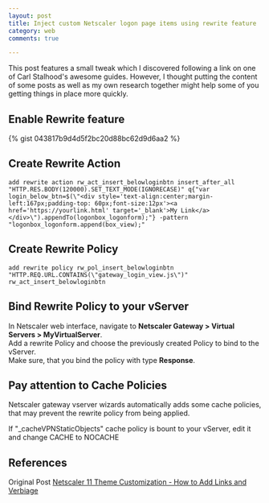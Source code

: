 ```yaml
---
layout: post
title: Inject custom Netscaler logon page items using rewrite feature
category: web
comments: true

---
```


This post features a small tweak which I discovered following a link on one of Carl Stalhood's awesome guides. However, I thought putting the content of some posts as well as my own research together
might help some of you getting things in place more quickly.

## Enable Rewrite feature

{% gist 043817b9d4d5f2bc20d88bc62d9d6aa2 %}

## Create Rewrite Action

```shell
add rewrite action rw_act_insert_belowloginbtn insert_after_all "HTTP.RES.BODY(120000).SET_TEXT_MODE(IGNORECASE)" q{"var login_below_btn=$(\"<div style='text-align:center;margin-left:167px;padding-top: 60px;font-size:12px'><a href='https://yourlink.html' target='_blank'>My Link</a></div>\").appendTo(logonbox_logonform);"} -pattern "logonbox_logonform.append(box_view);"
```

## Create Rewrite Policy

```shell
add rewrite policy rw_pol_insert_belowloginbtn "HTTP.REQ.URL.CONTAINS(\"gateway_login_view.js\")" rw_act_insert_belowloginbtn
```

## Bind Rewrite Policy to your vServer

In Netscaler web interface, navigate to __Netscaler Gateway > Virtual Servers > MyVirtualServer__.  
Add a rewrite Policy and choose the previously created Policy to bind to the vServer.  
Make sure, that you bind the policy with type __Response__.

## Pay attention to Cache Policies

Netscaler gateway vserver wizards automatically adds some cache policies, that may prevent the rewrite policy from being applied.

If "_cacheVPNStaticObjects" cache policy is bount to your vServer, edit it and change CACHE to NOCACHE

## References

Original Post [Netscaler 11 Theme Customization - How to Add Links and Verbiage](https://discussions.citrix.com/topic/371942-netscaler-11-theme-customization-how-to-add-links-and-verbiage/)

